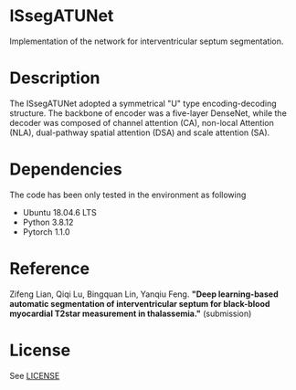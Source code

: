 # ISsegATUNet
Implementation of the network for interventricular septum segmentation.

# Description
The ISsegATUNet adopted a symmetrical "U" type encoding-decoding structure. The backbone of encoder was a five-layer DenseNet, while the decoder was composed of channel attention (CA), non-local Attention (NLA), dual-pathway spatial attention (DSA) and scale attention (SA).

# Dependencies
The code has been only tested in the environment as following
- Ubuntu 18.04.6 LTS
- Python 3.8.12
- Pytorch 1.1.0


# Reference
Zifeng Lian, Qiqi Lu, Bingquan Lin, Yanqiu Feng.
**"Deep learning-based automatic segmentation of interventricular septum for black-blood myocardial T2star measurement in thalassemia."**
(submission)

# License
See [LICENSE](LICENSE)
